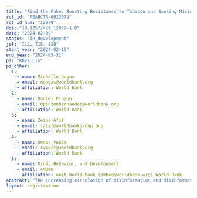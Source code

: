 ```yaml
---
title: "Find the Fake: Boosting Resistance to Tobacco and Smoking Misinformation with a Chatbot Game"
rct_id: "AEARCTR-0012979"
rct_id_num: "12979"
doi: "10.1257/rct.12979-1.0"
date: "2024-02-09"
status: "in_development"
jel: "I12, I18, I28"
start_year: "2024-02-19"
end_year: "2024-05-31"
pi: "Rhys Lim"
pi_other:
  1:
    - name: Michelle Dugas
    - email: mdugas@worldbank.org
    - affiliation: World Bank
  2:
    - name: Daniel Pinzon
    - email: dpinzonhernandez@worldbank.org
    - affiliation: World Bank
  3:
    - name: Zeina Afif
    - email: zafif@worldbankgroup.org
    - affiliation: World Bank
  4:
    - name: Renos Vakis
    - email: rvakis@worldbank.org
    - affiliation: World Bank
  5:
    - name: Mind, Behavior, and Development
    - email: eMBeD
    - affiliation: unit World Bank (embed@worldbank.org) World Bank
abstract: "The increasing circulation of misinformation and disinformation poses a significant threat to the credibility of public institutions and their ability to enact policies that promote the well-being of society. Despite the urgency of addressing misinformation on a global scale, there has been limited research into effective solutions, particularly in low- and middle-income countries. One context where widespread misinformation proliferates is in the domain of smoking and tobacco. To tackle this issue, we conducted an experimental study in schools to assess the effectiveness of a unique intervention using a chatbot game on messaging services (e.g., WhatsApp, Viber) to prubunk misinformation by teaching commonly used misinformation tactics. Our goal was to enhance individuals' ability to identify deceptive misinformation techniques used in misleading headlines and reduce the intention to share such misinformation content with others. Essentially, we sought to inoculate and immunize individuals against misinformation through this intervention."
layout: registration
---
```


